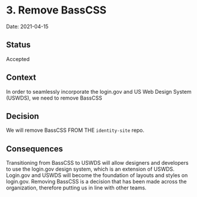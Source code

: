 # 3. Remove BassCSS

Date: 2021-04-15

## Status

Accepted

## Context

In order to seamlessly incorporate the login.gov and US Web Design System (USWDS), we need to remove BassCSS

## Decision

We will remove BassCSS FROM THE `identity-site` repo.

## Consequences

Transitioning from BassCSS to USWDS will allow designers and developers to use the login.gov design system, which is an extension of USWDS. Login.gov and USWDS will become the foundation of layouts and styles on login.gov. Removing BassCSS is a decision that has been made across the organization, therefore putting us in line with other teams. 